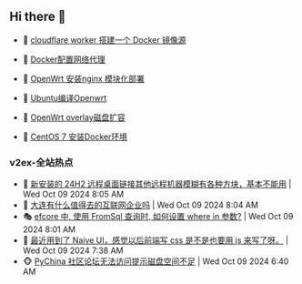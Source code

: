## Hi there 👋

<!--
**dkyg666/dkyg666** is a ✨ _special_ ✨ repository because its `README.md` (this file) appears on your GitHub profile.

Here are some ideas to get you started:

- 🔭 I’m currently working on ...
- 🌱 I’m currently learning ...
- 👯 I’m looking to collaborate on ...
- 🤔 I’m looking for help with ...
- 💬 Ask me about ...
- 📫 How to reach me: ...
- 😄 Pronouns: ...
- ⚡ Fun fact: ...
-->

<!-- BLOG-POST-LIST:START -->
- 🦩 [cloudflare worker 搭建一个 Docker 镜像源](http://blog.1996099.xyz/archives/cloudflare-worker-da-jian-yi-ge-docker-jing-xiang-zhan) 

- 🚦 [Docker配置网络代理](http://blog.1996099.xyz/archives/dockerpei-zhi-wang-luo-dai-li) 

- 🫶 [OpenWrt 安装nginx 模块化部署](http://blog.1996099.xyz/archives/openwrt-an-zhuang-nginx-mo-kuai-hua-bu-shu) 

- 🦄 [Ubuntu编译Openwrt](http://blog.1996099.xyz/archives/ubuntuzi-bian-yi-openwrt) 

- 🐻 [OpenWrt overlay磁盘扩容](http://blog.1996099.xyz/archives/openwrt-overlay) 

- 🤖 [CentOS 7 安装Docker环境](http://blog.1996099.xyz/archives/centos-docker) 
<!-- BLOG-POST-LIST:END -->

### v2ex-全站热点
<!-- v2ex:START -->
- 🥸 [新安装的 24H2 远程桌面链接其他远程机器模糊有各种方块，基本不能用](https://www.v2ex.com/t/1078600#reply2) | Wed Oct 09 2024 8:05 AM
- 🤗 [大连有什么值得去的互联网企业吗](https://www.v2ex.com/t/1078599#reply2) | Wed Oct 09 2024 8:04 AM
- 🎭 [efcore 中, 使用 FromSql 查询时, 如何设置 where in 参数?](https://www.v2ex.com/t/1078596#reply0) | Wed Oct 09 2024 8:01 AM
- 🥷 [最近用到了 Naive UI，感觉以后前端写 css 是不是也要用 js 来写了呀。](https://www.v2ex.com/t/1078582#reply10) | Wed Oct 09 2024 7:38 AM
- 🐵 [PyChina 社区论坛无法访问提示磁盘空间不足](https://www.v2ex.com/t/1078557#reply3) | Wed Oct 09 2024 6:40 AM<!-- v2ex:END -->

